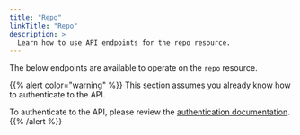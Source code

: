 ```yaml
---
title: "Repo"
linkTitle: "Repo"
description: >
  Learn how to use API endpoints for the repo resource.
---
```


The below endpoints are available to operate on the `repo` resource.

{{% alert color="warning" %}}
This section assumes you already know how to authenticate to the API.

To authenticate to the API, please review the [authentication documentation](/docs/reference/api/authentication/).
{{% /alert %}}
